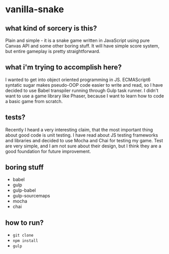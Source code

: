 # vanilla-snake
## what kind of sorcery is this?
Plain and simple - it is a snake game written in JavaScript using pure Canvas API and some other boring stuff. It will have simple score system, but entire gameplay is pretty straightforward.

## what i'm trying to accomplish here?
I wanted to get into object oriented programming in JS. ECMAScript6 syntatic sugar makes pseudo-OOP code easier to write and read, so I have decided to use Babel transpiler running through Gulp task runner. I didn't want to use a game library like Phaser, because I want to learn how to code a basic game from scratch.

## tests?
Recently I heard a very interesting claim, that the most important thing about good code is unit testing. 
I have read about JS testing frameworks and libraries and decided to use Mocha and Chai for testing my game. Test are very simple, and I am not sure about their design, but I think they are a good foundation for future improvement.

## boring stuff

- babel
- gulp
- gulp-babel
- gulp-sourcemaps
- mocha
- chai

## how to run?

- `git clone`
- `npm install`
- `gulp`
